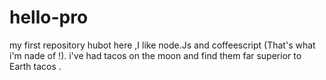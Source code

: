 # hello-pro
my first repository
hubot here ,I like node.Js and coffeescript (That's what i'm nade of !).
i've had tacos on the moon and find them far superior to Earth tacos .
